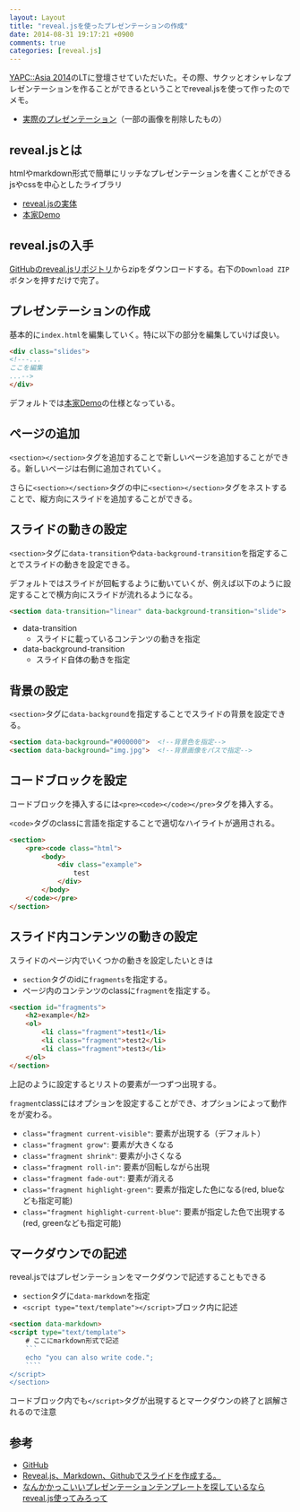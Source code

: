```yaml
---
layout: Layout
title: "reveal.jsを使ったプレゼンテーションの作成"
date: 2014-08-31 19:17:21 +0900
comments: true
categories: [reveal.js]
---
```

[YAPC::Asia 2014](http://yapcasia.org/2014/)のLTに登壇させていただいた。その際、サクッとオシャレなプレゼンテーションを作ることができるということでreveal.jsを使って作ったのでメモ。

* [実際のプレゼンテーション](http://sojiro14.github.io/presentation/2014/08/30/YAPC-Asia-LT/)（一部の画像を削除したもの）

## reveal.jsとは
htmlやmarkdown形式で簡単にリッチなプレゼンテーションを書くことができるjsやcssを中心としたライブラリ

* [reveal.jsの実体](https://github.com/hakimel/reveal.js/)
* [本家Demo](http://lab.hakim.se/reveal-js/#/)

## reveal.jsの入手
[GitHubのreveal.jsリポジトリ](https://github.com/hakimel/reveal.js)からzipをダウンロードする。右下の```Download ZIP```ボタンを押すだけで完了。

## プレゼンテーションの作成
基本的に``` index.html ```を編集していく。特に以下の部分を編集していけば良い。

```html
<div class="slides">
<!---...
ここを編集
...-->
</div>
```
デフォルトでは[本家Demo](http://lab.hakim.se/reveal-js/#/)の仕様となっている。

## ページの追加
 ``` <section></section> ```タグを追加することで新しいページを追加することができる。新しいページは右側に追加されていく。

さらに``` <section></section> ```タグの中に``` <section></section> ```タグをネストすることで、縦方向にスライドを追加することができる。

## スライドの動きの設定
 ``` <section> ```タグに``` data-transition ```や``` data-background-transition ```を指定することでスライドの動きを設定できる。

デフォルトではスライドが回転するように動いていくが、例えば以下のように設定することで横方向にスライドが流れるようになる。

```html
<section data-transition="linear" data-background-transition="slide">
```
* data-transition
    * スライドに載っているコンテンツの動きを指定
* data-background-transition
    * スライド自体の動きを指定

## 背景の設定
 ``` <section> ```タグに```data-background```を指定することでスライドの背景を設定できる。

```html
<section data-background="#000000">  <!--背景色を指定-->
<section data-background="img.jpg">  <!--背景画像をパスで指定-->
```

## コードブロックを設定
コードブロックを挿入するには```<pre><code></code></pre>```タグを挿入する。

 ``` <code> ```タグのclassに言語を指定することで適切なハイライトが適用される。

```html
<section>
    <pre><code class="html">
        <body>
            <div class="example">
                test
            </div>
        </body>
    </code></pre>
</section>
```

## スライド内コンテンツの動きの設定
スライドのページ内でいくつかの動きを設定したいときは

* ```section```タグのidに``` fragments ```を指定する。
* ページ内のコンテンツのclassに``` fragment ```を指定する。

```html
<section id="fragments">
    <h2>example</h2>
    <ol>
        <li class="fragment">test1</li>
        <li class="fragment">test2</li>
        <li class="fragment">test3</li>
    </ol>
</section>
```
上記のように設定するとリストの要素が一つずつ出現する。

 ``` fragment ```classにはオプションを設定することができ、オプションによって動作をが変わる。

* ```class="fragment current-visible"```: 要素が出現する（デフォルト）
* ```class="fragment grow"```: 要素が大きくなる
* ```class="fragment shrink"```: 要素が小さくなる
* ```class="fragment roll-in"```: 要素が回転しながら出現
* ```class="fragment fade-out"```: 要素が消える
* ```class="fragment highlight-green"```: 要素が指定した色になる(red, blueなども指定可能)
* ```class="fragment highlight-current-blue"```: 要素が指定した色で出現する(red, greenなども指定可能)

## マークダウンでの記述
reveal.jsではプレゼンテーションをマークダウンで記述することもできる

* ``` section ```タグに``` data-markdown ```を指定
* ``` <script type="text/template"></script> ```ブロック内に記述

```html
<section data-markdown>
<script type="text/template">
    # ここにmarkdown形式で記述
    ```
    echo "you can also write code.";
    ````
</script>
</section>
```
コードブロック内でも``` </script> ```タグが出現するとマークダウンの終了と誤解されるので注意

## 参考
* [GitHub](https://github.com/hakimel/reveal.js)
* [Reveal.js、Markdown、Githubでスライドを作成する。](http://qiita.com/budougumi0617/items/19b19019bbe01f86e251)
* [なんかかっこいいプレゼンテーションテンプレートを探しているならreveal.js使ってみろって](http://qiita.com/ryurock/items/9c6de36b9d6a716e7992)
